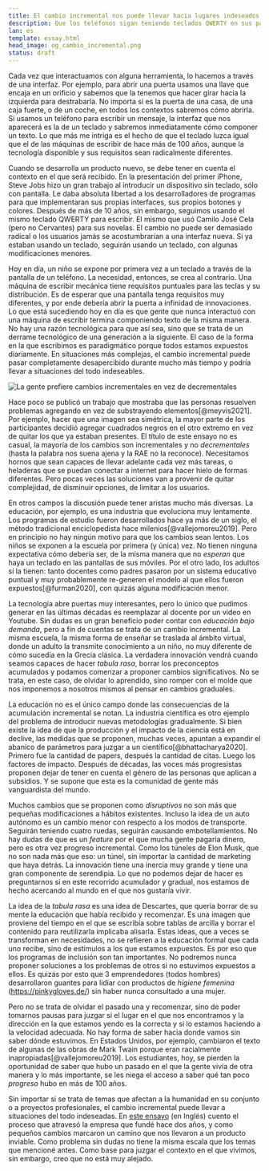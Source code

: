 ```yaml
---
title: El cambio incremental nos puede llevar hacia lugares indeseados
description: Que los teléfonos sigan teniendo teclados QWERTY en sus pantallas es producto de una acumulación de decisiones que impiden transformaciones realmente innovadoras. No sólo la tecnología presenta esta problemática. 
lan: es
template: essay.html
head_image: og_cambio_incremental.png
status: draft
---
```


Cada vez que interactuamos con alguna herramienta, lo hacemos a través de una interfaz. Por ejemplo, para abrir una puerta usamos una llave que encaja en un orificio y sabemos que la tenemos que hacer girar hacia la izquierda para destrabarla. No importa si es la puerta de una casa, de una caja fuerte, o de un coche, en todos los contextos sabremos cómo abrirla. Si usamos un teléfono para escribir un mensaje, la interfaz que nos aparecerá es la de un teclado y sabremos inmediatamente cómo componer un texto. Lo que más me intriga es el hecho de que el teclado luzca igual que el de las máquinas de escribir de hace más de 100 años, aunque la tecnología disponible y sus requisitos sean radicalmente diferentes. 

Cuando se desarrolla un producto nuevo, se debe tener en cuenta el contexto en el que será recibido. En la presentación del primer iPhone, Steve Jobs hizo un gran trabajo al introducir un dispositivo sin teclado, sólo con pantalla. Le daba absoluta libertad a los desarrolladores de programas para que implementaran sus propias interfaces, sus propios botones y colores. Después de más de 10 años, sin embargo, seguimos usando el mismo teclado QWERTY para escribir. El mismo que usó Camilo José Cela (pero no Cervantes) para sus novelas. El cambio no puede ser demasiado radical o los usuarios jamás se acostumbrarían a una interfaz nueva. Si ya estaban usando un teclado, seguirán usando un teclado, con algunas modificaciones menores. 

Hoy en día, un niño se expone por primera vez a un teclado a través de la pantalla de un teléfono. La necesidad, entonces, se crea al contrario. Una máquina de escribir mecánica tiene requisitos puntuales para las teclas y su distribución. Es de esperar que una pantalla tenga requisitos muy diferentes, y por ende debería abrir la puerta a infinidad de innovaciones. Lo que está sucediendo hoy en día es que gente que nunca interactuó con una máquina de escribir termina componiendo texto de la misma manera. No hay una razón tecnológica para que así sea, sino que se trata de un derrame tecnológico de una generación a la siguiente. El caso de la forma en la que escribimos es paradigmático porque todos estamos expuestos diariamente. En situaciones más complejas, el cambio incremental puede pasar completamente desapercibido durante mucho más tiempo y podría llevar a situaciones del todo indeseables. 

![La gente prefiere cambios incrementales en vez de decrementales](/images/incremental_decremental.png)

Hace poco se publicó un trabajo que mostraba que las personas resuelven problemas agregando en vez de substrayendo elementos[@meyvis2021]. Por ejemplo, hacer que una imagen sea simétrica, la mayor parte de los participantes decidió agregar cuadrados negros en el otro extremo en vez de quitar los que ya estaban presentes. El título de este ensayo no es casual, la mayoría de los cambios son incrementales y no *decrementales* (hasta la palabra nos suena ajena y la RAE no la reconoce). Necesitamos hornos que sean capaces de llevar adelante cada vez más tareas, o heladeras que se puedan conectar a internet para hacer hielo de formas diferentes. Pero pocas veces las soluciones van a provenir de quitar complejidad, de disminuir opciones, de limitar a los usuarios. 

En otros campos la discusión puede tener aristas mucho más diversas. La educación, por ejemplo, es una industria que evoluciona muy lentamente. Los programas de estudio fueron desarrollados hace ya más de un siglo, el método tradicional enciclopedista hace milenios[@vallejomoreu2019]. Pero en principio no hay ningún motivo para que los cambios sean lentos. Los niños se exponen a la escuela por primera (y única) vez. No tienen ninguna expectativa cómo debería ser, de la misma manera que no *esperan* que haya un teclado en las pantallas de sus móviles. Por el otro lado, los adultos sí la tienen: tanto docentes como padres pasaron por un sistema educativo puntual y muy probablemente re-generen el modelo al que ellos fueron expuestos[@furman2020], con quizás alguna modificación menor. 

La tecnología abre puertas muy interesantes, pero lo único que pudimos generar en las últimas décadas es reemplazar al docente por un video en Youtube. Sin dudas es un gran beneficio poder contar con *educación bajo demanda*, pero a fin de cuentas se trata de un cambio incremental. La misma escuela, la misma forma de enseñar se traslada al ámbito virtual, donde un adulto la transmite conocimiento a un niño, no muy diferente de cómo sucedía en la Grecia clásica. La verdadera innovación vendrá cuando seamos capaces de hacer *tabula rasa*, borrar los preconceptos acumulados y podamos comenzar a proponer cambios significativos. No se trata, en este caso, de olvidar lo aprendido, sino romper con el molde que nos imponemos a nosotros mismos al pensar en cambios graduales. 

La educación no es el único campo donde las consecuencias de la acumulación incremental se notan. La industria científica es otro ejemplo del problema de introducir nuevas metodologías gradualmente. Si bien existe la idea de que la producción y el impacto de la ciencia está en declive, las medidas que se proponen, muchas veces, apuntan a expandir el abanico de parámetros para juzgar a un científico[@bhattacharya2020]. Primero fue la cantidad de papers, después la cantidad de citas. Luego los factores de impacto. Después de décadas, las voces más progresistas proponen dejar de tener en cuenta el género de las personas que aplican a subsidios. Y se supone que esta es la comunidad de gente más vanguardista del mundo. 

Muchos cambios que se proponen como *disruptivos* no son más que pequeñas modificaciones a hábitos existentes. Incluso la idea de un auto autónomo es un cambio menor con respecto a los modos de transporte. Seguirán teniendo cuatro ruedas, seguirán causando embotellamientos. No hay dudas de que es un *feature* por el que mucha gente pagaría dinero, pero es otra vez progreso incremental. Como los túneles de Elon Musk, que no son nada más que eso: un túnel, sin importar la cantidad de marketing que haya detrás. La innovación tiene una inercia muy grande y tiene una gran componente de serendipia. Lo que no podemos dejar de hacer es preguntarnos si en este recorrido acumulador y gradual, nos estamos de hecho acercando al mundo en el que nos gustaría vivir. 

La idea de la *tabula rasa* es una idea de Descartes, que quería borrar de su mente la educación que había recibido y recomenzar. Es una imagen que proviene del tiempo en el que se escribía sobre tablas de arcilla y borrar el contenido para reutilizarla implicaba alisarla. Estas ideas, que a veces se transforman en necesidades, no se refieren a la educación formal que cada uno recibe, sino de estímulos a los que estamos expuestos. Es por eso que los programas de inclusión son tan importantes. No podremos nunca proponer soluciones a los problemas de otros si no estuvimos expuestos a ellos. Es quizás por esto que 3 emprendedores (todos hombres) desarrollaron guantes para lidiar con productos de *higiene femenina* (https://pinkygloves.de/) sin haber nunca consultado a una mujer. 

Pero no se trata de olvidar el pasado una y recomenzar, sino de poder tomarnos pausas para juzgar si el lugar en el que nos encontramos y la dirección en la que estamos yendo es la correcta y si lo estamos haciendo a la velocidad adecuada. No hay forma de saber hacia donde vamos sin saber dónde estuvimos. En Estados Unidos, por ejemplo, cambiaron el texto de algunas de las obras de Mark Twain porque eran racialmente inapropiadas[@vallejomoreu2019]. Los estudiantes, hoy, se pierden la oportunidad de saber que hubo un pasado en el que la gente vivía de otra manera y lo más importante, se les niega el acceso a saber qué tan poco *progreso* hubo en más de 100 años. 

Sin importar si se trata de temas que afectan a la humanidad en su conjunto o a proyectos profesionales, el cambio incremental puede llevar a situaciones del todo indeseadas. En [este ensayo](https://www.aquiles.me/essays/after_a_failure_revert_to_the_last_known_working_state/) (en Inglés) cuento el proceso que atravesó la empresa que fundé hace dos años, y como pequeños cambios marcaron un camino que nos llevaron a un producto inviable. Como problema sin dudas no tiene la misma escala que los temas que mencioné antes. Como base para juzgar el contexto en el que vivimos, sin embargo, creo que no está muy alejado.  

